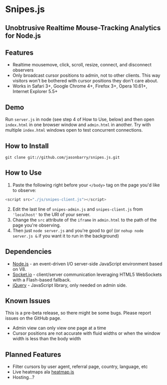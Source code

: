 # Snipes.js

Unobtrusive Realtime Mouse-Tracking Analytics for Node.js
---

## Features

  - Realtime mousemove, click, scroll, resize, connect, and disconnect observers
  - Only broadcast cursor positions to admin, not to other clients. This way visitors won't be bothered with cursor positions they don't care about.
  - Works in Safari 3+, Google Chrome 4+, Firefox 3+, Opera 10.61+, Internet Explorer 5.5+

## Demo

Run `server.js` in node (see step 4 of How to Use, below) and then open `index.html` in one browser window and `admin.html` in another. Try with multiple `index.html` windows open to test concurrent connections.

## How to Install

    git clone git://github.com/jasonbarry/snipes.js.git

## How to Use

  1. Paste the following right before your `</body>` tag on the page you'd like to observe:

```js
<script src="./js/snipes-client.js"></script>
```

  2. Edit the last line of `snipes-admin.js` and `snipes-client.js` from `'localhost'` to the URI of your server.
  3. Change the `src` attribute of the `iframe` in `admin.html` to the path of the page you're observing.
  4. Then just `node server.js` and you're good to go! (or `nohup node server.js &` if you want it to run in the background)

## Dependencies

  - [Node.js](http://nodejs.org) - an event-driven I/O server-side JavaScript environment based on V8.
  - [Socket.io](http://socket.io) - client/server communication leveraging HTML5 WebSockets with a Flash-based fallback.
  - [jQuery](http://jquery.com) - JavaScript library, only needed on admin side.

## Known Issues

This is a pre-beta release, so there might be some bugs. Please report issues on the GitHub page.

  - Admin view can only view one page at a time
  - Cursor positions are not accurate with fluid widths or when the window width is less than the body width

## Planned Features

  - Filter cursors by user agent, referral page, country, language, etc
  - Live heatmaps ala [heatmap.js](http://www.patrick-wied.at/static/heatmapjs/)
  - Hosting...?